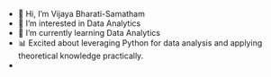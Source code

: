 - 👋 Hi, I’m Vijaya Bharati-Samatham
- 👀 I’m interested in Data Analytics 
- 🌱 I’m currently learning Data Analytics
- 📊 Excited about leveraging Python for data analysis and applying theoretical knowledge practically.
- 

<!---
Bharati-Samatham/Bharati-Samatham is a ✨ special ✨ repository because its `README.md` (this file) appears on your GitHub profile.
You can click the Preview link to take a look at your changes.
--->
